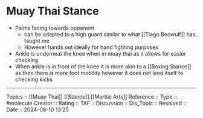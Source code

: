 # Muay Thai Stance

- Palms facing towards opponent
	- can be adapted to a high guard similar to what [[Tiago Beowulf]] has taught me 
	- However hands out ideally for hand fighting purposes
- Ankle is underneat the knee when in muay thai as it allows for easier checking
- When ankle is in front of the knee it is more akin to a [[Boxing Stance]] as then there is more foot mobility however it does not lend itself to checking kicks
---
Topics ::  [[Muay Thai]] [[Stance]] [[Martial Arts]]
Reference ::
Type :: #molecule
Creator ::
Rating ::
TAF ::
Discussion ::
Dis_Topic :: 
Resolved ::
Date :: 2024-08-10 13:25
